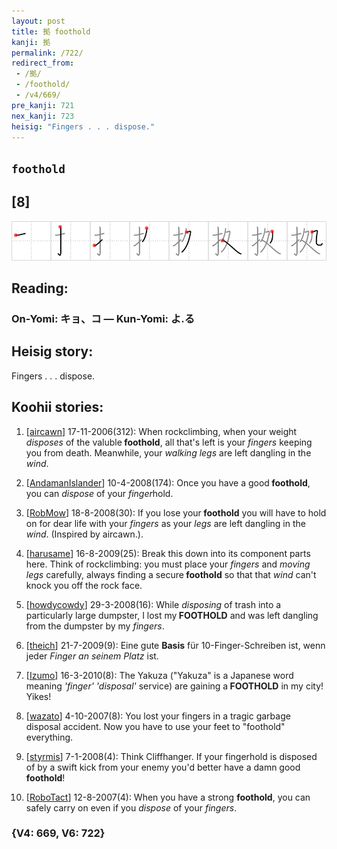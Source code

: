 ```yaml
---
layout: post
title: 拠 foothold
kanji: 拠
permalink: /722/
redirect_from:
 - /拠/
 - /foothold/
 - /v4/669/
pre_kanji: 721
nex_kanji: 723
heisig: "Fingers . . . dispose."
---
```


## `foothold`

## [8]

<div class="stroke"><img src="../images/E68BA0.png" /></div>

## Reading:

### On-Yomi: キョ、コ &mdash; Kun-Yomi: よ.る

## Heisig story:

Fingers . . . dispose.

## Koohii stories:

1) [<a href="http://kanji.koohii.com/profile/aircawn">aircawn</a>] 17-11-2006(312): When rockclimbing, when your weight <em>disposes</em> of the valuble<strong> foothold</strong>, all that&#039;s left is your <em>fingers</em> keeping you from death. Meanwhile, your <em>walking legs</em> are left dangling in the <em>wind</em>.

2) [<a href="http://kanji.koohii.com/profile/AndamanIslander">AndamanIslander</a>] 10-4-2008(174): Once you have a good<strong> foothold</strong>, you can <em>dispose</em> of your <em>finger</em>hold.

3) [<a href="http://kanji.koohii.com/profile/RobMow">RobMow</a>] 18-8-2008(30): If you lose your<strong> foothold</strong> you will have to hold on for dear life with your <em>fingers</em> as your <em>legs</em> are left dangling in the <em>wind</em>. (Inspired by aircawn.).

4) [<a href="http://kanji.koohii.com/profile/harusame">harusame</a>] 16-8-2009(25): Break this down into its component parts here. Think of rockclimbing: you must place your <em>fingers</em> and <em>moving legs</em> carefully, always finding a secure<strong> foothold</strong> so that that <em>wind</em> can&#039;t knock you off the rock face.

5) [<a href="http://kanji.koohii.com/profile/howdycowdy">howdycowdy</a>] 29-3-2008(16): While <em>disposing</em> of trash into a particularly large dumpster, I lost my<strong> FOOTHOLD</strong> and was left dangling from the dumpster by my <em>fingers</em>.

6) [<a href="http://kanji.koohii.com/profile/theich">theich</a>] 21-7-2009(9): Eine gute <strong>Basis</strong> für 10-Finger-Schreiben ist, wenn jeder <em>Finger an seinem Platz</em> ist.

7) [<a href="http://kanji.koohii.com/profile/Izumo">Izumo</a>] 16-3-2010(8): The Yakuza (&quot;Yakuza&quot; is a Japanese word meaning <em>&#039;finger&#039; &#039;disposal&#039;</em> service) are gaining a<strong> FOOTHOLD</strong> in my city! Yikes!

8) [<a href="http://kanji.koohii.com/profile/wazato">wazato</a>] 4-10-2007(8): You lost your fingers in a tragic garbage disposal accident. Now you have to use your feet to &quot;foothold&quot; everything.

9) [<a href="http://kanji.koohii.com/profile/styrmis">styrmis</a>] 7-1-2008(4): Think Cliffhanger. If your fingerhold is disposed of by a swift kick from your enemy you&#039;d better have a damn good<strong> foothold</strong>!

10) [<a href="http://kanji.koohii.com/profile/RoboTact">RoboTact</a>] 12-8-2007(4): When you have a strong <strong>foothold</strong>, you can safely carry on even if you <em>dispose</em> of your <em>fingers</em>.

### {V4: 669, V6: 722}
